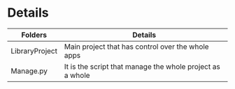 # Details

| Folders        | Details                                                   |
| -------------- | --------------------------------------------------------- |
| LibraryProject | Main project that has control over the whole apps         |
| Manage.py      | It is the script that manage the whole project as a whole |
